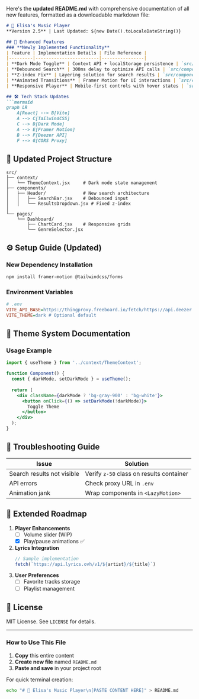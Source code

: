 Here's the **updated README.md** with comprehensive documentation of all new features, formatted as a downloadable markdown file:

```markdown
# 🎵 Elisa's Music Player  
**Version 2.5** | Last Updated: ${new Date().toLocaleDateString()}  

## 🌟 Enhanced Features  
### **Newly Implemented Functionality**  
| Feature | Implementation Details | File Reference |  
|---------|------------------------|----------------|  
| **Dark Mode Toggle** | Context API + localStorage persistence | `src/context/ThemeContext.jsx` |  
| **Debounced Search** | 300ms delay to optimize API calls | `src/components/Header.jsx` |  
| **Z-index Fix** | Layering solution for search results | `src/components/Header.jsx` (Line 48-52) |  
| **Animated Transitions** | Framer Motion for UI interactions | `src/components/FeatureCard.jsx` |  
| **Responsive Player** | Mobile-first controls with hover states | `src/components/NowPlaying.jsx` |  

## 🛠️ Tech Stack Updates  
```mermaid
graph LR
    A[React] --> B[Vite]
    A --> C[TailwindCSS]
    C --> D[Dark Mode]
    A --> E[Framer Motion]
    B --> F[Deezer API]
    F --> G[CORS Proxy]
```

## 📂 Updated Project Structure  
```
src/
├── context/
│   └── ThemeContext.jsx     # Dark mode state management
├── components/
│   ├── Header/              # New search architecture
│   │   ├── SearchBar.jsx    # Debounced input
│   │   └── ResultsDropdown.jsx # Fixed z-index
│
└── pages/
    └── Dashboard/
        ├── ChartCard.jsx    # Responsive grids
        └── GenreSelector.jsx
```

## ⚙️ Setup Guide (Updated)  
### New Dependency Installation  
```bash
npm install framer-motion @tailwindcss/forms
```

### Environment Variables  
```ini
# .env
VITE_API_BASE=https://thingproxy.freeboard.io/fetch/https://api.deezer.com
VITE_THEME=dark # Optional default
```

## 🎨 Theme System Documentation  
### Usage Example  
```jsx
import { useTheme } from '../context/ThemeContext';

function Component() {
  const { darkMode, setDarkMode } = useTheme();
  
  return (
    <div className={darkMode ? 'bg-gray-900' : 'bg-white'}>
      <button onClick={() => setDarkMode(!darkMode)}>
        Toggle Theme
      </button>
    </div>
  );
}
```

## 🐛 Troubleshooting Guide  
| Issue | Solution |  
|-------|----------|  
| Search results not visible | Verify `z-50` class on results container |  
| API errors | Check proxy URL in `.env` |  
| Animation jank | Wrap components in `<LazyMotion>` |  

## 📅 Extended Roadmap  
1. **Player Enhancements**  
   - [ ] Volume slider (WIP)  
   - [x] Play/pause animations ✅  
2. **Lyrics Integration**  
   ```js
   // Sample implementation
   fetch(`https://api.lyrics.ovh/v1/${artist}/${title}`)
   ```
3. **User Preferences**  
   - [ ] Favorite tracks storage  
   - [ ] Playlist management  

## 📜 License  
MIT License. See `LICENSE` for details.

---

### How to Use This File  
1. **Copy** this entire content  
2. **Create new file** named `README.md`  
3. **Paste and save** in your project root  

For quick terminal creation:  
```bash
echo "# 🎵 Elisa's Music Player\n[PASTE CONTENT HERE]" > README.md
```

